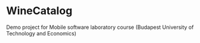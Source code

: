 # WineCatalog
Demo project for Mobile software laboratory course (Budapest University of Technology and Economics)
